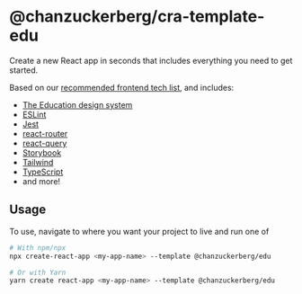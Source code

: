 # @chanzuckerberg/cra-template-edu

Create a new React app in seconds that includes everything you need to get started.

Based on our [recommended frontend tech list](https://czi.atlassian.net/wiki/x/P4D5m), and includes:
- [The Education design system](https://eds.czi.design/)
- [ESLint](https://eslint.org/)
- [Jest](https://jestjs.io/)
- [react-router](https://reactrouter.com/en/main)
- [react-query](https://tanstack.com/query/v4/docs/overview)
- [Storybook](https://storybook.js.org/)
- [Tailwind](https://tailwindcss.com/)
- [TypeScript](https://www.typescriptlang.org/)
- and more!

## Usage

To use, navigate to where you want your project to live and run one of

```sh
# With npm/npx
npx create-react-app <my-app-name> --template @chanzuckerberg/edu

# Or with Yarn
yarn create react-app <my-app-name> --template @chanzuckerberg/edu
```
